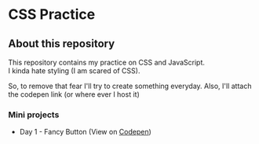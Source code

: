# CSS Practice

## About this repository

This repository contains my practice on CSS and JavaScript.  
I kinda hate styling (I am scared of CSS).

So, to remove that fear I'll try to create something everyday. Also, I'll attach the codepen link (or where ever I host it)

### Mini projects

- Day 1 - Fancy Button (View on [Codepen](https://codepen.io/arihant416/pen/ZEpvWwx))
